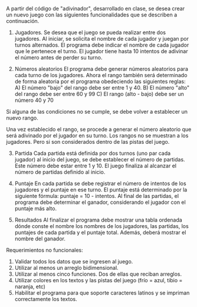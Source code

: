 A partir del código de "adivinador", desarrollado en clase, se desea crear un nuevo juego con las siguientes funcionalidades que se describen a continuación.

1. Jugadores.
Se desea que el juego se pueda realizar entre dos jugadores. Al iniciar, se solicita el nombre de cada jugador y juegan por turnos alternados. El programa debe indicar el nombre de cada jugador que le pertenece el turno. El jugador tiene hasta 10 intentos de adivinar el número antes de perder su turno.

2. Números aleatorios
El programa debe generar números aleatorios para cada turno de los jugadores. Ahora el rango también será determinado de forma aleatoria por el programa obedeciendo las siguientes reglas:
A) El número "bajo" del rango debe ser entre 1 y 40.
B) El número "alto" del rango debe ser entre  60 y 99
C) El rango (alto - bajo) debe ser un número 40 y 70

Si alguna de las condiciones no se cumple, se debe volver a establecer un nuevo rango.

Una vez establecido el rango, se procede a generar el número aleatorio que será adivinado por el jugador en su turno. Los rangos no se muestran a los jugadores. Pero si son considerados dentro de las pistas del juego. 

3. Partida
Cada partida está definida por dos turnos (uno par cada jugador) al inicio del juego, se debe establecer el número de partidas. Este número debe estar entre 1 y 10. El juego finaliza al alcanzar el número de partidas definido al inicio.

4. Puntaje
En cada partida se debe registrar el número de intentos de los jugadores y el puntaje en ese turno. El puntaje está determinado por la siguiente fórmula: puntaje = 10 - intentos. Al final de las partidas, el programa debe determinar el ganador, considerando el jugador con el puntaje más alto.

5. Resultados
Al finalizar el programa debe mostrar una tabla ordenada dónde conste el nombre los nombres de los jugadores, las partidas, los puntajes de cada partida y el puntaje total. Además, deberá mostrar el nombre del ganador.

Requerimientos no funcionales:
1. Validar todos los datos que se ingresen al juego.
2. Utilizar al menos un arreglo bidimensional.
3. Utilizar al menos cinco funciones. Dos de ellas que reciban arreglos.
4. Utilizar colores en los textos y las pistas del juego (frío = azul, tibio = naranja, etc)
5. Habilitar el programa para que soporte caracteres latinos y se impriman correctamente los textos.
